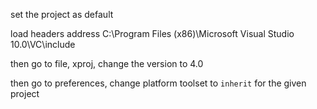 set the project as default

load headers address
C:\Program Files (x86)\Microsoft Visual Studio 10.0\VC\include

then go to file, xproj, change the version to 4.0

then go to preferences, change platform toolset to `inherit` for the given project

